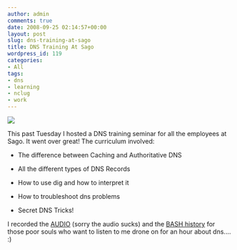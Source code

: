```yaml
---
author: admin
comments: true
date: 2008-09-25 02:14:57+00:00
layout: post
slug: dns-training-at-sago
title: DNS Training At Sago
wordpress_id: 119
categories:
- All
tags:
- dns
- learning
- nclug
- work
---
```


[![](/uploads/dns.jpg)](/uploads/dns.jpg)


This past Tuesday I hosted a DNS training seminar for all the employees at Sago. It went over great! The curriculum involved:



	
  * The difference between Caching and Authoritative DNS

	
  * All the different types of DNS Records

	
  * How to use dig and how to interpret it

	
  * How to troubleshoot dns problems

	
  * Secret DNS Tricks!


I recorded the [AUDIO](https://xkyle.com/other/dns.mp3) (sorry the audio sucks) and the [BASH history](https://xkyle.com/other/dns-history.txt) for those poor souls who want to listen to me drone on for an hour about dns.... :)
